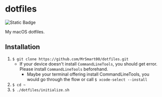 
# dotfiles

![Static Badge](https://img.shields.io/badge/Sequoia-15.3-orange?style=for-the-badge&logo=apple&labelColor=000)

My macOS dotfiles.

## Installation

1. `$ git clone https://github.com/MrSmart00/dotfiles.git`
    - If your device doesn't install `CommandLineTools`, you should get error. Please install `CommandLineTools` beforehand.
        - Maybe your terminal offering install CommandLineTools, you would go through the flow or call `$ xcode-select --install`
3. `$ cd ~`
4. `$ ./dotfiles/initialize.sh`
